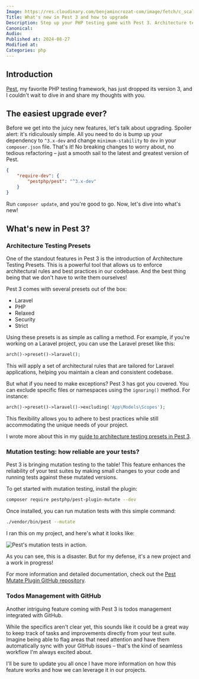 ```yaml
---
Image: https://res.cloudinary.com/benjamincrozat-com/image/fetch/c_scale,f_webp,q_auto,w_1200/https://github.com/user-attachments/assets/2e4c7701-a2c5-4cdd-aa1c-9326ac56bad3
Title: What's new in Pest 3 and how to upgrade
Description: Step up your PHP testing game with Pest 3. Architecture testing presets, mutations, and todo lists management.
Canonical: 
Audio:
Published at: 2024-08-27
Modified at:
Categories: php
---
```


## Introduction

[Pest](https://pestphp.com), my favorite PHP testing framework, has just dropped its version 3, and I couldn't wait to dive in and share my thoughts with you.

## The easiest upgrade ever?

Before we get into the juicy new features, let's talk about upgrading. Spoiler alert: it's ridiculously simple. All you need to do is bump up your dependency to `^3.x-dev` and change `minimum-stability` to `dev` in your `composer.json` file. That's it! No breaking changes to worry about, no tedious refactoring – just a smooth sail to the latest and greatest version of Pest.

```json
{
    "require-dev": {
        "pestphp/pest": "^3.x-dev"
    }
}
```

Run `composer update`, and you're good to go. Now, let's dive into what's new!

## What's new in Pest 3?

### Architecture Testing Presets

One of the standout features in Pest 3 is the introduction of Architecture Testing Presets. This is a powerful tool that allows us to enforce architectural rules and best practices in our codebase. And the best thing being that we don't have to write them ourselves!

Pest 3 comes with several presets out of the box:

- Laravel
- PHP
- Relaxed
- Security
- Strict

Using these presets is as simple as calling a method. For example, if you're working on a Laravel project, you can use the Laravel preset like this:

```php
arch()->preset()->laravel();
```

This will apply a set of architectural rules that are tailored for Laravel applications, helping you maintain a clean and consistent codebase.

But what if you need to make exceptions? Pest 3 has got you covered. You can exclude specific files or namespaces using the `ignoring()` method. For instance:

```php
arch()->preset()->laravel()->excluding('App\Models\Scopes');
```

This flexibility allows you to adhere to best practices while still accommodating the unique needs of your project.

I wrote more about this in my [guide to architecture testing presets in Pest 3](/pest-3-architecture-testing-presets).

### Mutation testing: how reliable are your tests?

Pest 3 is bringing mutation testing to the table! This feature enhances the reliability of your test suites by making small changes to your code and running tests against these mutated versions.

To get started with mutation testing, install the plugin:

```bash
composer require pestphp/pest-plugin-mutate --dev
```

Once installed, you can run mutation tests with this simple command:

```bash
./vendor/bin/pest --mutate
```

I ran this on my project, and here's what it looks like:

![Pest's mutation tests in action.](https://res.cloudinary.com/benjamincrozat-com/image/fetch/c_scale,f_webp,q_auto,w_1200/https://github.com/user-attachments/assets/fe303b15-3a35-4f8b-8a6b-f066e566576c)

As you can see, this is a disaster. But for my defense, it's a new project and a work in progress!

For more information and detailed documentation, check out the [Pest Mutate Plugin GitHub repository](https://github.com/pestphp/pest-plugin-mutate).

### Todos Management with GitHub

Another intriguing feature coming with Pest 3 is todos management integrated with GitHub.

While the specifics aren't clear yet, this sounds like it could be a great way to keep track of tasks and improvements directly from your test suite. Imagine being able to flag areas that need attention and have them automatically sync with your GitHub issues – that's the kind of seamless workflow I'm always excited about.

I'll be sure to update you all once I have more information on how this feature works and how we can leverage it in our projects.
